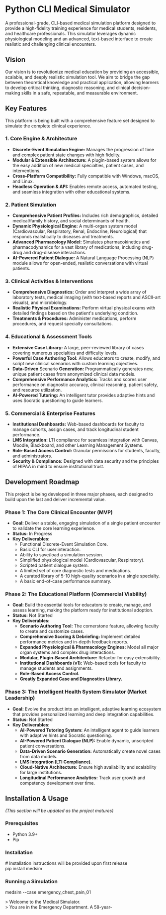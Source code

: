 # **Python CLI Medical Simulator**

A professional-grade, CLI-based medical simulation platform designed to provide a high-fidelity training experience for medical students, residents, and healthcare professionals. This simulator leverages dynamic physiological modeling and an advanced, text-based interface to create realistic and challenging clinical encounters.

## **Vision**

Our vision is to revolutionize medical education by providing an accessible, scalable, and deeply realistic simulation tool. We aim to bridge the gap between theoretical knowledge and practical application, allowing learners to develop critical thinking, diagnostic reasoning, and clinical decision-making skills in a safe, repeatable, and measurable environment.

## **Key Features**

This platform is being built with a comprehensive feature set designed to simulate the complete clinical experience.

### **1\. Core Engine & Architecture**

* **Discrete-Event Simulation Engine:** Manages the progression of time and complex patient state changes with high fidelity.  
* **Modular & Extensible Architecture:** A plugin-based system allows for the easy addition of new medical specialties, patient cases, and interventions.  
* **Cross-Platform Compatibility:** Fully compatible with Windows, macOS, and Linux.  
* **Headless Operation & API:** Enables remote access, automated testing, and seamless integration with other educational systems.

### **2\. Patient Simulation**

* **Comprehensive Patient Profiles:** Includes rich demographics, detailed medical/family history, and social determinants of health.  
* **Dynamic Physiological Engine:** A multi-organ system model (Cardiovascular, Respiratory, Renal, Endocrine, Neurological) that responds realistically to diseases and treatments.  
* **Advanced Pharmacology Model:** Simulates pharmacokinetics and pharmacodynamics for a vast library of medications, including drug-drug and drug-disease interactions.  
* **AI-Powered Patient Dialogue:** A Natural Language Processing (NLP) module allows for open-ended, realistic conversations with virtual patients.

### **3\. Clinical Activities & Interventions**

* **Comprehensive Diagnostics:** Order and interpret a wide array of laboratory tests, medical imaging (with text-based reports and ASCII-art visuals), and microbiology.  
* **Realistic Physical Examinations:** Perform virtual physical exams with detailed findings based on the patient's underlying condition.  
* **Treatments & Procedures:** Administer medications, perform procedures, and request specialty consultations.

### **4\. Educational & Assessment Tools**

* **Extensive Case Library:** A large, peer-reviewed library of cases covering numerous specialties and difficulty levels.  
* **Powerful Case Authoring Tool:** Allows educators to create, modify, and script new clinical scenarios with custom learning objectives.  
* **Data-Driven** Scenario **Generation:** Programmatically generates new, unique patient cases from anonymized clinical data models.  
* **Comprehensive Performance Analytics:** Tracks and scores user performance on diagnostic accuracy, clinical reasoning, patient safety, and resource utilization.  
* **AI-Powered Tutoring:** An intelligent tutor provides adaptive hints and uses Socratic questioning to guide learners.

### **5\. Commercial & Enterprise Features**

* **Institutional Dashboards:** Web-based dashboards for faculty to manage cohorts, assign cases, and track longitudinal student performance.  
* **LMS Integration:** LTI compliance for seamless integration with Canvas, Moodle, Blackboard, and other Learning Management Systems.  
* **Role-Based Access Control:** Granular permissions for students, faculty, and administrators.  
* **Security & Compliance:** Designed with data security and the principles of HIPAA in mind to ensure institutional trust.

## **Development Roadmap**

This project is being developed in three major phases, each designed to build upon the last and deliver incremental value.

### **Phase 1: The Core Clinical Encounter (MVP)**

* **Goal:** Deliver a stable, engaging simulation of a single patient encounter to validate the core learning experience.  
* **Status:** In Progress  
* **Key Deliverables:**  
  * Functional Discrete-Event Simulation Core.  
  * Basic CLI for user interaction.  
  * Ability to save/load a simulation session.  
  * Simplified physiological model (Cardiovascular, Respiratory).  
  * Scripted patient dialogue system.  
  * A limited set of core diagnostic tests and medications.  
  * A curated library of 5-10 high-quality scenarios in a single specialty.  
  * A basic end-of-case performance summary.

### **Phase 2: The Educational Platform (Commercial Viability)**

* **Goal:** Build the essential tools for educators to create, manage, and assess learning, making the platform ready for institutional adoption.  
* **Status:** Not Started  
* **Key Deliverables:**  
  * **Scenario Authoring Tool:** The cornerstone feature, allowing faculty to create and customize cases.  
  * **Comprehensive Scoring & Debriefing:** Implement detailed performance metrics and in-depth feedback reports.  
  * **Expanded Physiological & Pharmacology Engines:** Model all major organ systems and complex drug interactions.  
  * **Modular, Plugin-Based Architecture:** Refactor for easy extensibility.  
  * **Institutional Dashboards (v1):** Web-based tools for faculty to manage students and assignments.  
  * **Role-Based Access Control.**  
  * **Greatly Expanded Case and Diagnostics Library.**

### **Phase 3: The Intelligent Health System Simulator (Market Leadership)**

* **Goal:** Evolve the product into an intelligent, adaptive learning ecosystem that provides personalized learning and deep integration capabilities.  
* **Status:** Not Started  
* **Key Deliverables:**  
  * **AI-Powered Tutoring System:** An intelligent agent to guide learners with adaptive hints and Socratic questioning.  
  * **AI-Powered Patient Dialogue (NLP):** Enable dynamic, unscripted patient conversations.  
  * **Data-Driven Scenario Generation:** Automatically create novel cases from data models.  
  * **LMS Integration (LTI Compliance).**  
  * **Cloud-Native Architecture:** Ensure high availability and scalability for large institutions.  
  * **Longitudinal Performance Analytics:** Track user growth and competency development over time.

## **Installation & Usage**

*(This section will be updated as the project matures)*

### **Prerequisites**

* Python 3.9+  
* Pip

### **Installation**

\# Installation instructions will be provided upon first release  
pip install medsim

### **Running a Simulation**

medsim \--case emergency\_chest\_pain\_01

\> Welcome to the Medical Simulator.  
\> You are in the Emergency Department. A 58-year-  